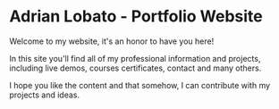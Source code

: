 # Adrian Lobato - Portfolio Website

Welcome to my website, it's an honor to have you here!

In this site you'll find all of my professional information and projects, including live demos, courses certificates, contact and many others.

I hope you like the content and that somehow, I can contribute with my projects and ideas.
